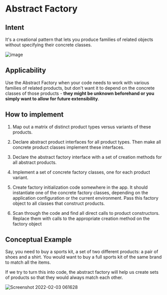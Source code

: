 # Abstract Factory

## Intent
It's a creational pattern that lets you produce families of related objects without specifying their concrete classes.

![image](https://user-images.githubusercontent.com/22435398/152313890-f55659ac-ddd4-4986-ac3e-33f93f1ba75a.png)

## Applicability
Use the Abstract Factory when your code needs to work with various families of related products, but don't want it to
depend on the concrete classes of those products - <b>they might be unknown beforehand or you simply want to allow for future
extensibility</b>.

## How to implement
1) Map out a matrix of distinct product types versus variants of these products.

2) Declare abstract product interfaces for all product types. Then make all concrete product classes implement these interfaces.

3) Declare the abstract factory interface with a set of creation methods for all abstract products.

4) Implement a set of concrete factory classes, one for each product variant.

5) Create factory initialization code somewhere in the app. It should instantiate one of the concrete factory classes, depending on the application configuration or the current environment. Pass this factory object to all classes that construct products.

6) Scan through the code and find all direct calls to product constructors. Replace them with calls to the appropriate creation method on the factory object

## Conceptual Example
Say, you need to buy a sports kit, a set of two different products: a pair of shoes and a shirt.
You would want to buy a full sports kit of the same brand to match all the items.

If we try to turn this into code, the abstract factory will help us create sets of products so that they would always match each other.

![Screenshot 2022-02-03 061628](https://user-images.githubusercontent.com/22435398/152315235-9e69303d-570d-4f7c-ac37-24c6a6262df5.png)

